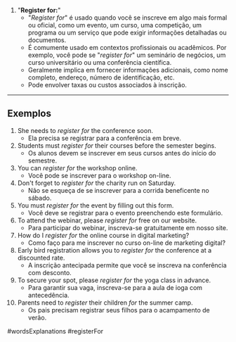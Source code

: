 1. "**Register for:**"
	- "*Register for*" é usado quando você se inscreve em algo mais formal ou oficial, como um evento, um curso, uma competição, um programa ou um serviço que pode exigir informações detalhadas ou documentos.
	- É comumente usado em contextos profissionais ou acadêmicos. Por exemplo, você pode se "*register for*" um seminário de negócios, um curso universitário ou uma conferência científica.
	- Geralmente implica em fornecer informações adicionais, como nome completo, endereço, número de identificação, etc.
	- Pode envolver taxas ou custos associados à inscrição.

---

## Exemplos

1. She needs to *register for* the conference soon.
	- Ela precisa se registrar para a conferência em breve.
2. Students must *register for* their courses before the semester begins.
	- Os alunos devem se inscrever em seus cursos antes do início do semestre.
3. You can *register for* the workshop online.
	- Você pode se inscrever para o workshop on-line.
4. Don't forget to *register for* the charity run on Saturday.
	- Não se esqueça de se inscrever para a corrida beneficente no sábado.
5. You must *register for* the event by filling out this form.
	- Você deve se registrar para o evento preenchendo este formulário.
6. To attend the webinar, please *register for* free on our website.
	- Para participar do webinar, inscreva-se gratuitamente em nosso site.
7. How do I *register for* the online course in digital marketing?
	- Como faço para me inscrever no curso on-line de marketing digital?
8. Early bird registration allows you to *register for* the conference at a discounted rate.
	- A inscrição antecipada permite que você se inscreva na conferência com desconto.
9. To secure your spot, please *register for* the yoga class in advance.
	- Para garantir sua vaga, inscreva-se para a aula de ioga com antecedência.
10. Parents need to *register* their children *for* the summer camp.
	- Os pais precisam registrar seus filhos para o acampamento de verão.

#wordsExplanations 
#registerFor